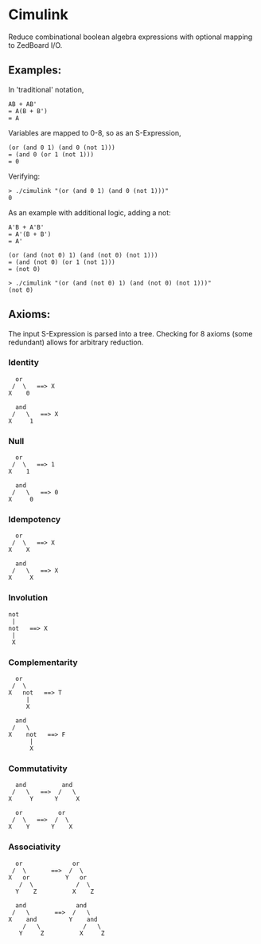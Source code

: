 # Cimulink

Reduce combinational boolean algebra expressions with optional mapping to ZedBoard I/O.

## Examples:
In 'traditional' notation,
```
AB + AB' 
= A(B + B') 
= A
```
Variables are mapped to 0-8, so as an S-Expression,
```
(or (and 0 1) (and 0 (not 1))) 
= (and 0 (or 1 (not 1))) 
= 0
```
Verifying:
```shell
> ./cimulink "(or (and 0 1) (and 0 (not 1)))"
0
```
As an example with additional logic, adding a not:
```
A'B + A'B' 
= A'(B + B') 
= A'
```
```
(or (and (not 0) 1) (and (not 0) (not 1))) 
= (and (not 0) (or 1 (not 1))) 
= (not 0)
```
```shell
> ./cimulink "(or (and (not 0) 1) (and (not 0) (not 1)))"
(not 0)
```

## Axioms:
The input S-Expression is parsed into a tree. Checking for 8 axioms (some redundant) allows for arbitrary reduction.
### Identity
```
  or
 /  \   ==> X
X    0      
```
```
  and
 /   \   ==> X
X     1      
```
### Null
```
  or
 /  \   ==> 1
X    1      
```
```
  and
 /   \   ==> 0
X     0      
```
### Idempotency
```
  or
 /  \   ==> X
X    X      
```
```
  and
 /   \   ==> X
X     X      
```
### Involution
```
not
 |
not   ==> X
 |
 X
```
### Complementarity
```
  or
 /  \
X   not   ==> T
     |
     X
```
```
  and
 /   \
X    not   ==> F
      |
      X
```
### Commutativity
```
  and          and
 /   \   ==>  /   \
X     Y      Y     X
```
```
  or          or
 /  \   ==>  /  \
X    Y      Y    X
```
### Associativity
```
  or              or
 /  \       ==>  /  \
X   or          Y   or
   /  \            /  \
  Y    Z          X    Z
```
```
  and              and
 /   \       ==>  /   \
X    and         Y    and
    /   \            /   \
   Y     Z          X     Z
```